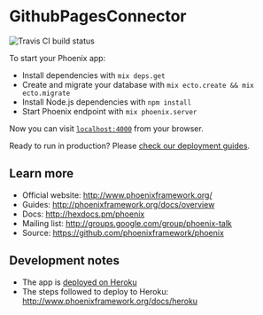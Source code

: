 # GithubPagesConnector

![Travis CI build status](https://travis-ci.com/dnsimple/addon-github-pages.svg?token=5NV5cGB8u8K3By288Vto&branch=master)

To start your Phoenix app:

  * Install dependencies with `mix deps.get`
  * Create and migrate your database with `mix ecto.create && mix ecto.migrate`
  * Install Node.js dependencies with `npm install`
  * Start Phoenix endpoint with `mix phoenix.server`

Now you can visit [`localhost:4000`](http://localhost:4000) from your browser.

Ready to run in production? Please [check our deployment guides](http://www.phoenixframework.org/docs/deployment).

## Learn more

  * Official website: http://www.phoenixframework.org/
  * Guides: http://phoenixframework.org/docs/overview
  * Docs: http://hexdocs.pm/phoenix
  * Mailing list: http://groups.google.com/group/phoenix-talk
  * Source: https://github.com/phoenixframework/phoenix

## Development notes

- The app is [deployed on Heroku](https://github-pages-connector.herokuapp.com/)
- The steps followed to deploy to Heroku: http://www.phoenixframework.org/docs/heroku
